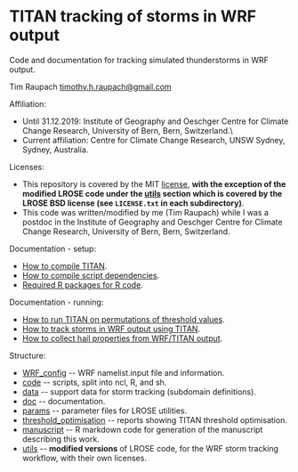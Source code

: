 # TITAN tracking of storms in WRF output
Code and documentation for tracking simulated thunderstorms in WRF output.

Tim Raupach <timothy.h.raupach@gmail.com>  

Affiliation:
- Until 31.12.2019: Institute of Geography and Oeschger Centre for Climate Change Research, University of Bern, Bern, Switzerland.\
- Current affiliation: Centre for Climate Change Research, UNSW Sydney, Sydney, Australia.

Licenses:
 - This repository is covered by the MIT [license](LICENSE), **with the exception of the modified LROSE code under the [utils](utils/) section which is covered by the LROSE BSD license (see `LICENSE.txt` in each subdirectory)**. 
 - This code was written/modified by me (Tim Raupach) while I was a postdoc in the Institute of Geography and Oeschger Centre for Climate Change Research, University of Bern, Bern, Switzerland.

Documentation - setup:

- [How to compile TITAN](doc/compiling_TITAN.md).
- [How to compile script dependencies](doc/compiling_dependencies.md).
- [Required R packages for R code](doc/required_R_packages.md).

Documentation - running:

- [How to run TITAN on permutations of threshold values](doc/test_params.md).
- [How to track storms in WRF output using TITAN](doc/running_TITAN_on_WRF.md).
- [How to collect hail properties from WRF/TITAN output](doc/collecting_hail_properties.md).

Structure:

- [WRF_config](WRF_config) -- WRF namelist.input file and information.
- [code](code) -- scripts, split into ncl, R, and sh.
- [data](data) -- support data for storm tracking (subdomain definitions).
- [doc](doc) -- documentation.
- [params](params) -- parameter files for LROSE utilities.
- [threshold_optimisation](threshold_optimisation) -- reports showing TITAN threshold optimisation.
- [manuscript](manuscript) -- R markdown code for generation of the manuscript describing this work.
- [utils](utils) -- **modified versions** of LROSE code, for the WRF storm tracking workflow, with their own licenses.

